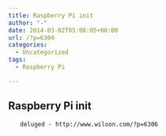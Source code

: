```yaml
---
title: Raspberry Pi init
author: "-"
date: 2014-03-02T05:08:05+00:00
url: /?p=6304
categories:
  - Uncategorized
tags:
  - Raspberry Pi

---
```

## Raspberry Pi init
<ol start="1">
  
    deluged - http://www.wiloon.com/?p=6306
  
